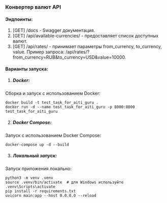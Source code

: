 ### Конвертер валют API

#### Эндпоинты:
1. [GET] /docs - Swagger документация.
2. [GET] /api/available-currencies/ - предоставляет список доступных валют.
3. [GET] /api/rates/ - принимает параметры from_currency, to_currency, value. 
Пример запроса: /api/rates/?from_currency=RUB&to_currency=USD&value=10000.

#### Варианты запуска:

1. ##### Docker:
Сборка и запуск с использованием Docker:
```
docker build -t test_task_for_aiti_guru .
docker run -d --name test_task_for_aiti_guru -p 8000:8000 test_task_for_aiti_guru
```

2. ##### Docker Compose:
Запуск с использованием Docker Compose:
```
docker-compose up -d --build
```

3. ##### Локальный запуск:
Запуск приложения локально:
```
python3 -m venv .venv  
source .venv/bin/activate  # для Windows используйте .venv\Scripts\activate
pip install -r requirements.txt
uvicorn main:app --host 0.0.0.0 --reload
```

